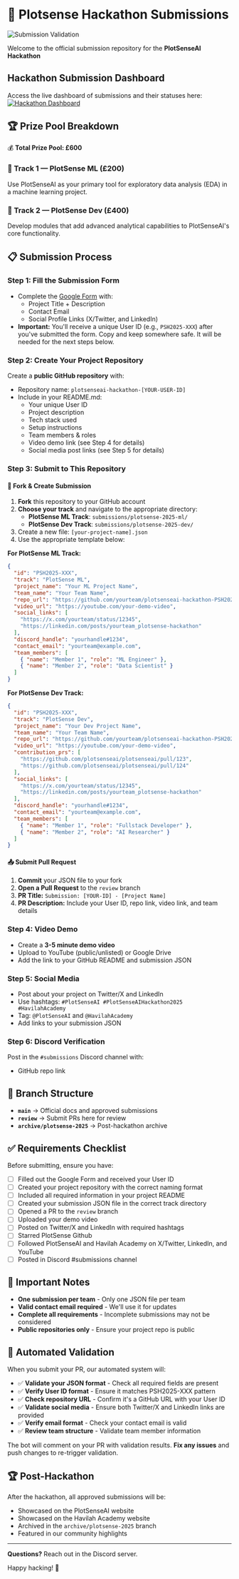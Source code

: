 
# 🚀 Plotsense Hackathon Submissions

![Submission Validation](https://github.com/PlotSenseAI/PlotSenseAI-Hackathon-Submissions/workflows/Validate%20Submission/badge.svg)

Welcome to the official submission repository for the **PlotSenseAI Hackathon**

## Hackathon Submission Dashboard
Access the live dashboard of submissions and their statuses here:
[![Hackathon Dashboard](https://img.shields.io/badge/Dashboard-View%20Submissions-blue?logo=github)](https://plotsenseai.github.io/PlotSenseAI-Hackathon-Submissions/)

## 🏆 Prize Pool Breakdown

💰 **Total Prize Pool: £600**

### 🏅 Track 1 — PlotSense ML (£200)
Use PlotSenseAI as your primary tool for exploratory data analysis (EDA) in a machine learning project.

### 🏅 Track 2 — PlotSense Dev (£400)
Develop modules that add advanced analytical capabilities to PlotSenseAI's core functionality.

## 📋 Submission Process

### Step 1: Fill the Submission Form
- Complete the [Google Form](https://forms.gle/pdBzSpuJ9iV3Tkhy8 "Open the submission form") with:
  - Project Title + Description
  - Contact Email
  - Social Profile Links (X/Twitter, and LinkedIn)
- **Important:** You'll receive a unique User ID (e.g., `PSH2025-XXX`) after you've submitted the form. Copy and keep somewhere safe. It will be needed for the next steps below.

### Step 2: Create Your Project Repository
Create a **public GitHub repository** with:
- Repository name: `plotsenseai-hackathon-[YOUR-USER-ID]`
- Include in your README.md:
  - Your unique User ID
  - Project description
  - Tech stack used
  - Setup instructions
  - Team members & roles
  - Video demo link (see Step 4 for details)
  - Social media post links (see Step 5 for details)

### Step 3: Submit to This Repository

#### 🍴 Fork & Create Submission
1. **Fork** this repository to your GitHub account
2. **Choose your track** and navigate to the appropriate directory:
   - **PlotSense ML Track**: `submissions/plotsense-2025-ml/`
   - **PlotSense Dev Track**: `submissions/plotsense-2025-dev/`
3. Create a new file: `[your-project-name].json`
4. Use the appropriate template below:

**For PlotSense ML Track:**
```json
{
  "id": "PSH2025-XXX",
  "track": "PlotSense ML",
  "project_name": "Your ML Project Name",
  "team_name": "Your Team Name",
  "repo_url": "https://github.com/yourteam/plotsenseai-hackathon-PSH2025-XXX",
  "video_url": "https://youtube.com/your-demo-video",
  "social_links": [
    "https://x.com/yourteam/status/12345",
    "https://linkedin.com/posts/yourteam_plotsense-hackathon"
  ],
  "discord_handle": "yourhandle#1234",
  "contact_email": "yourteam@example.com",
  "team_members": [
    { "name": "Member 1", "role": "ML Engineer" },
    { "name": "Member 2", "role": "Data Scientist" }
  ]
}
```

**For PlotSense Dev Track:**
```json
{
  "id": "PSH2025-XXX",
  "track": "PlotSense Dev",
  "project_name": "Your Dev Project Name",
  "team_name": "Your Team Name",
  "repo_url": "https://github.com/yourteam/plotsenseai-hackathon-PSH2025-XXX",
  "video_url": "https://youtube.com/your-demo-video",
  "contribution_prs": [
    "https://github.com/plotsenseai/plotsenseai/pull/123",
    "https://github.com/plotsenseai/plotsenseai/pull/124"
  ],
  "social_links": [
    "https://x.com/yourteam/status/12345",
    "https://linkedin.com/posts/yourteam_plotsense-hackathon"
  ],
  "discord_handle": "yourhandle#1234",
  "contact_email": "yourteam@example.com",
  "team_members": [
    { "name": "Member 1", "role": "Fullstack Developer" },
    { "name": "Member 2", "role": "AI Researcher" }
  ]
}
```

#### 📤 Submit Pull Request
1. **Commit** your JSON file to your fork
2. **Open a Pull Request** to the `review` branch
3. **PR Title:** `Submission: [YOUR-ID] - [Project Name]`
4. **PR Description:** Include your User ID, repo link, video link, and team details

### Step 4: Video Demo
- Create a **3-5 minute demo video**
- Upload to YouTube (public/unlisted) or Google Drive
- Add the link to your GitHub README and submission JSON

### Step 5: Social Media
- Post about your project on Twitter/X and LinkedIn
- Use hashtags: `#PlotSenseAI #PlotSenseAIHackathon2025 #HavilahAcademy`
- Tag: `@PlotSenseAI` and `@HavilahAcademy`
- Add links to your submission JSON

### Step 6: Discord Verification
Post in the `#submissions` Discord channel with:
- GitHub repo link

## 🔀 Branch Structure

- **`main`** → Official docs and approved submissions
- **`review`** → Submit PRs here for review
- **`archive/plotsense-2025`** → Post-hackathon archive

## ✅ Requirements Checklist

Before submitting, ensure you have:
- [ ] Filled out the Google Form and received your User ID
- [ ] Created your project repository with the correct naming format
- [ ] Included all required information in your project README
- [ ] Created your submission JSON file in the correct track directory
- [ ] Opened a PR to the `review` branch
- [ ] Uploaded your demo video
- [ ] Posted on Twitter/X and LinkedIn with required hashtags
- [ ] Starred PlotSense Github
- [ ] Followed PlotSenseAI and Havilah Academy on X/Twitter, LinkedIn, and YouTube
- [ ] Posted in Discord #submissions channel

## 🎯 Important Notes

- **One submission per team** - Only one JSON file per team
- **Valid contact email required** - We'll use it for updates
- **Complete all requirements** - Incomplete submissions may not be considered
- **Public repositories only** - Ensure your project repo is public

## 🤖 Automated Validation

When you submit your PR, our automated system will:
- ✅ **Validate your JSON format** - Check all required fields are present
- ✅ **Verify User ID format** - Ensure it matches PSH2025-XXX pattern
- ✅ **Check repository URL** - Confirm it's a GitHub URL with your User ID
- ✅ **Validate social media** - Ensure both Twitter/X and LinkedIn links are provided
- ✅ **Verify email format** - Check your contact email is valid
- ✅ **Review team structure** - Validate team member information

The bot will comment on your PR with validation results. **Fix any issues** and push changes to re-trigger validation.

## 🏆 Post-Hackathon

After the hackathon, all approved submissions will be:
- Showcased on the PlotSenseAI website
- Showcased on the Havilah Academy website
- Archived in the `archive/plotsense-2025` branch
- Featured in our community highlights

---

**Questions?** Reach out in the Discord server.

Happy hacking! 🚀


